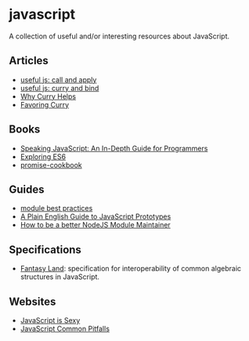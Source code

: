 # javascript

A collection of useful and/or interesting resources about JavaScript.

## Articles

- [useful js: call and
  apply](http://phuu.net/2012/11/02/javascript-function-call-and-function-apply.html)
- [useful js: curry and
  bind](http://phuu.net/2012/11/02/javascript-function-call-and-function-apply.html)
- [Why Curry Helps](http://hughfdjackson.com/javascript/why-curry-helps/)
- [Favoring Curry](http://fr.umio.us/favoring-curry/)

## Books

- [Speaking JavaScript: An In-Depth Guide for
  Programmers](http://speakingjs.com/)
- [Exploring ES6](https://leanpub.com/exploring-es6/read)
- [promise-cookbook](https://github.com/mattdesl/promise-cookbook)

## Guides

- [module best practices](https://github.com/mattdesl/module-best-practices)
- [A Plain English Guide to JavaScript
  Prototypes](http://sporto.github.io/blog/2013/02/22/a-plain-english-guide-to-javascript-prototypes/)
- [How to be a better NodeJS Module
  Maintainer](http://danhough.com/blog/nodejs-maintainer/)

## Specifications

- [Fantasy Land](https://github.com/fantasyland/fantasy-land): specification for
  interoperability of common algebraic structures in JavaScript.

## Websites

- [JavaScript is Sexy](http://javascriptissexy.com/)
- [JavaScript Common Pitfalls](http://nrn.io/view/javascript-common-pitfalls)
